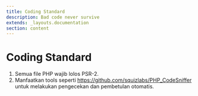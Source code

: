 ```yaml
---
title: Coding Standard
description: Bad code never survive
extends: _layouts.documentation
section: content
---
```


# Coding Standard

1. Semua file PHP wajib lolos PSR-2.
1. Manfaatkan tools seperti https://github.com/squizlabs/PHP_CodeSniffer untuk melakukan pengecekan dan pembetulan otomatis.

